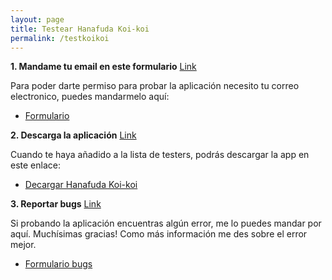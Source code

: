```yaml
---
layout: page
title: Testear Hanafuda Koi-koi
permalink: /testkoikoi
---
```


**1. Mandame tu email en este formulario** [Link](https://forms.gle/P9fzi3QFEGZzNHXe7)

Para poder darte permiso para probar la aplicación necesito tu correo electronico, puedes mandarmelo aquí: 
*   [Formulario](https://forms.gle/P9fzi3QFEGZzNHXe7)

**2. Descarga la aplicación** [Link](https://play.google.com/store/apps/details?id=com.Noge.HanafudaKoikoi)

Cuando te haya añadido a la lista de testers, podrás descargar la app en este enlace:
*   [Decargar Hanafuda Koi-koi](https://play.google.com/store/apps/details?id=com.Noge.HanafudaKoikoi)

**3. Reportar bugs** [Link](https://forms.gle/cTfwhmBJQQDTsoAd7)

Si probando la aplicación encuentras algún error, me lo puedes mandar por aquí. Muchísimas gracias!
Como más información me des sobre el error mejor.
*   [Formulario bugs](https://forms.gle/cTfwhmBJQQDTsoAd7)